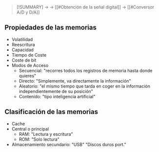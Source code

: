 > [!SUMMARY]
> -> 
> -> [[#Obtención de la señal digital]]
> -> [[#Conversor A/D y D/A]]

## Propiedades de las memorias
- Volatilidad
- Reescritura
- Capacidad
- Tiempo de Coste
- Coste de bit
- Modos de Acceso
	- Secuencial: "recorres todos los registros de memoria hasta donde quieres"
	- Directo: "Simplemente, va directamente la información"
	- Aleatorio: "el mismo tiempo que tarda en coger en la información independientemente de su posición"
	- Contenido: "tipo inteligencia artificial"

## Clasificación de las memorias
- Cache
- Central o principal
	- RAM: "Lectura y escritura"
	- ROM: "Solo lectura"
- Almacenamiento secundario: "USB" "Discos duros port." 